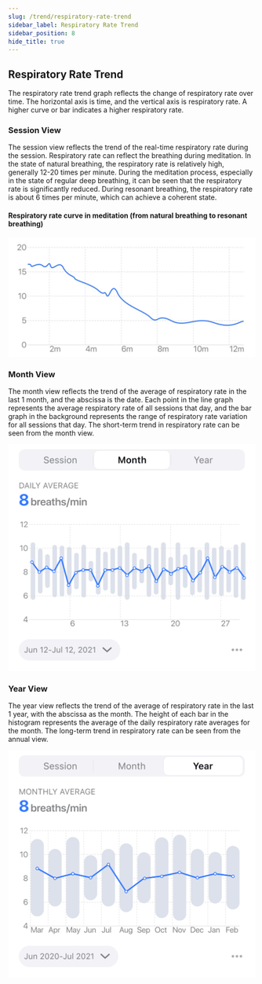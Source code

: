 ```yaml
---
slug: /trend/respiratory-rate-trend
sidebar_label: Respiratory Rate Trend
sidebar_position: 8
hide_title: true
---
```


## Respiratory Rate Trend

The respiratory rate trend graph reflects the change of respiratory rate over time. The horizontal axis is time, and the vertical axis is respiratory rate. A higher curve or bar indicates a higher respiratory rate.

### Session View

The session view reflects the trend of the real-time respiratory rate during the session. Respiratory rate can reflect the breathing during meditation. In the state of natural breathing, the respiratory rate is relatively high, generally 12-20 times per minute. During the meditation process, especially in the state of regular deep breathing, it can be seen that the respiratory rate is significantly reduced. During resonant breathing, the respiratory rate is about 6 times per minute, which can achieve a coherent state.

#### Respiratory rate curve in meditation (from natural breathing to resonant breathing)
![Respiratory rate curve in meditation (from natural breathing to resonant breathing)](ImagesL/21.PNG)

### Month View

The month view reflects the trend of the average of respiratory rate in the last 1 month, and the abscissa is the date. Each point in the line graph represents the average respiratory rate of all sessions that day, and the bar graph in the background represents the range of respiratory rate variation for all sessions that day. The short-term trend in respiratory rate can be seen from the month view.

![graph)](ImagesL/Respiratory-m.png)

### Year View

The year view reflects the trend of the average of respiratory rate in the last 1 year, with the abscissa as the month. The height of each bar in the histogram represents the average of the daily respiratory rate averages for the month. The long-term trend in respiratory rate can be seen from the annual view.

![graph)](ImagesL/Respiratory-y.png)